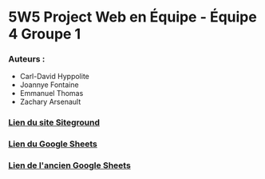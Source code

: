 # 5W5 Project Web en Équipe - Équipe 4 Groupe 1
### Auteurs :
- Carl-David Hyppolite
- Joannye Fontaine
- Emmanuel Thomas
- Zachary Arsenault
### [Lien du site Siteground](https://timm178.sg-host.com/)
### [Lien du Google Sheets](https://docs.google.com/spreadsheets/d/1tfcWJ_KfRK7A1qLzvmbN3c6tjl_g7qarUelLplwTTVQ/edit#gid=0)
### [Lien de l'ancien Google Sheets](https://docs.google.com/spreadsheets/d/1F3DAMQpyxwVYgbi9mddZJU58zhHvvpSm_1R0IlW4uog/edit#gid=1580604022)